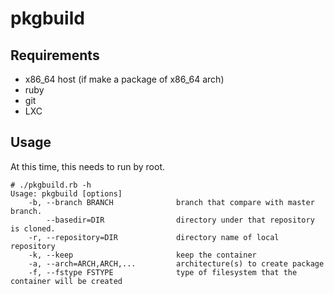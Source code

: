 # pkgbuild

## Requirements

* x86_64 host (if make a package of x86_64 arch)
* ruby
* git
* LXC

## Usage

At this time, this needs to run by root.

```
# ./pkgbuild.rb -h
Usage: pkgbuild [options]
    -b, --branch BRANCH              branch that compare with master branch.
        --basedir=DIR                directory under that repository is cloned.
    -r, --repository=DIR             directory name of local repository
    -k, --keep                       keep the container
    -a, --arch=ARCH,ARCH,...         architecture(s) to create package
    -f, --fstype FSTYPE              type of filesystem that the container will be created
```